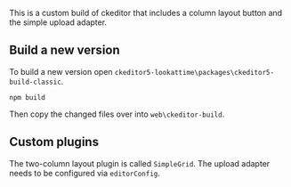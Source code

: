 This is a custom build of ckeditor that includes a column layout button and the simple upload adapter.

## Build a new version

To build a new version open `ckeditor5-lookattime\packages\ckeditor5-build-classic`.

`npm build`

Then copy the changed files over into `web\ckeditor-build`.

## Custom plugins

The two-column layout plugin is called `SimpleGrid`.
The upload adapter needs to be configured via `editorConfig`.
